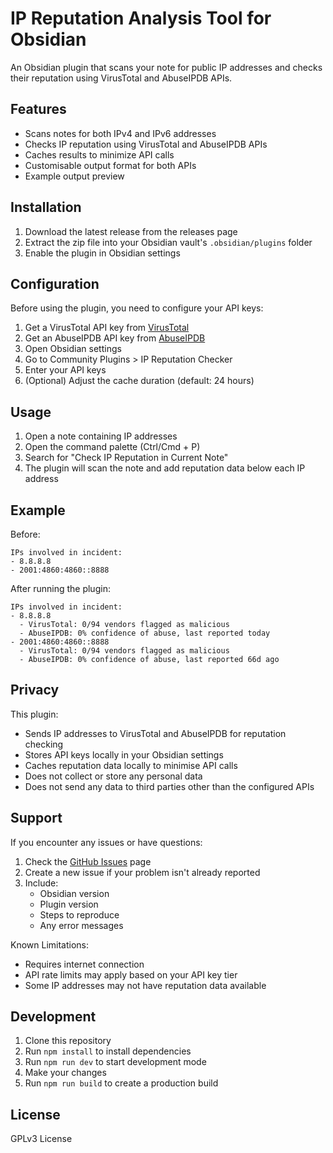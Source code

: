 # IP Reputation Analysis Tool for Obsidian

An Obsidian plugin that scans your note for public IP addresses and checks their reputation using VirusTotal and AbuseIPDB APIs.

## Features

- Scans notes for both IPv4 and IPv6 addresses
- Checks IP reputation using VirusTotal and AbuseIPDB APIs
- Caches results to minimize API calls
- Customisable output format for both APIs
- Example output preview

## Installation

1. Download the latest release from the releases page
2. Extract the zip file into your Obsidian vault's `.obsidian/plugins` folder
3. Enable the plugin in Obsidian settings

## Configuration

Before using the plugin, you need to configure your API keys:

1. Get a VirusTotal API key from [VirusTotal](https://www.virustotal.com/gui/join-us)
2. Get an AbuseIPDB API key from [AbuseIPDB](https://www.abuseipdb.com/account/api)
3. Open Obsidian settings
4. Go to Community Plugins > IP Reputation Checker
5. Enter your API keys
6. (Optional) Adjust the cache duration (default: 24 hours)

## Usage

1. Open a note containing IP addresses
2. Open the command palette (Ctrl/Cmd + P)
3. Search for "Check IP Reputation in Current Note"
4. The plugin will scan the note and add reputation data below each IP address

## Example

Before:
```
IPs involved in incident:
- 8.8.8.8
- 2001:4860:4860::8888
```

After running the plugin:
```
IPs involved in incident:
- 8.8.8.8
  - VirusTotal: 0/94 vendors flagged as malicious
  - AbuseIPDB: 0% confidence of abuse, last reported today
- 2001:4860:4860::8888
  - VirusTotal: 0/94 vendors flagged as malicious
  - AbuseIPDB: 0% confidence of abuse, last reported 66d ago
```

## Privacy

This plugin:
- Sends IP addresses to VirusTotal and AbuseIPDB for reputation checking
- Stores API keys locally in your Obsidian settings
- Caches reputation data locally to minimise API calls
- Does not collect or store any personal data
- Does not send any data to third parties other than the configured APIs

## Support

If you encounter any issues or have questions:
1. Check the [GitHub Issues](https://github.com/michaelmassoni/obsidian-ip-tool/issues) page
2. Create a new issue if your problem isn't already reported
3. Include:
   - Obsidian version
   - Plugin version
   - Steps to reproduce
   - Any error messages

Known Limitations:
- Requires internet connection
- API rate limits may apply based on your API key tier
- Some IP addresses may not have reputation data available

## Development

1. Clone this repository
2. Run `npm install` to install dependencies
3. Run `npm run dev` to start development mode
4. Make your changes
5. Run `npm run build` to create a production build

## License

GPLv3 License 
